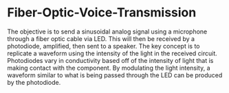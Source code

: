 # Fiber-Optic-Voice-Transmission
The objective is to send a sinusoidal analog signal using a microphone through a fiber optic cable via LED. This will then be received by a photodiode, amplified, then sent to a speaker. The key concept is to replicate a waveform using the intensity of the light in the received circuit. Photodiodes vary in conductivity based off of the intensity of light that is making contact with the component. By modulating the light intensity, a waveform similar to what is being passed through the LED can be produced by the photodiode. 
